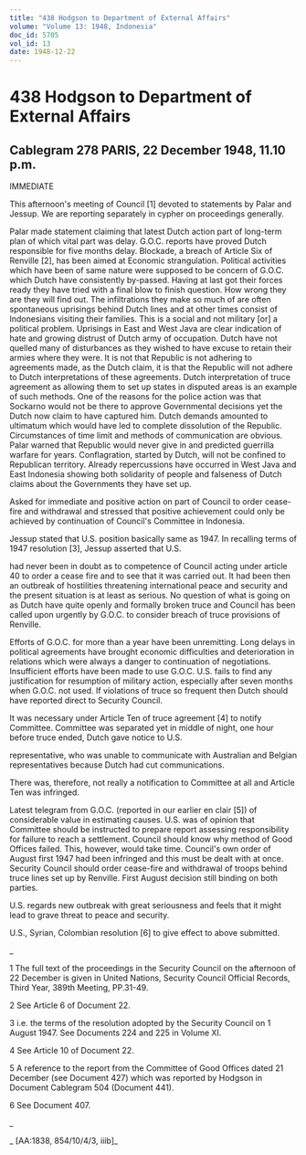 ```yaml
---
title: "438 Hodgson to Department of External Affairs"
volume: "Volume 13: 1948, Indonesia"
doc_id: 5705
vol_id: 13
date: 1948-12-22
---
```


# 438 Hodgson to Department of External Affairs

## Cablegram 278 PARIS, 22 December 1948, 11.10 p.m.

IMMEDIATE

This afternoon's meeting of Council [1] devoted to statements by Palar and Jessup. We are reporting separately in cypher on proceedings generally.

Palar made statement claiming that latest Dutch action part of long-term plan of which vital part was delay. G.O.C. reports have proved Dutch responsible for five months delay. Blockade, a breach of Article Six of Renville [2], has been aimed at Economic strangulation. Political activities which have been of same nature were supposed to be concern of G.O.C. which Dutch have consistently by-passed. Having at last got their forces ready they have tried with a final blow to finish question. How wrong they are they will find out. The infiltrations they make so much of are often spontaneous uprisings behind Dutch lines and at other times consist of Indonesians visiting their families. This is a social and not military [or] a political problem. Uprisings in East and West Java are clear indication of hate and growing distrust of Dutch army of occupation. Dutch have not quelled many of disturbances as they wished to have excuse to retain their armies where they were. It is not that Republic is not adhering to agreements made, as the Dutch claim, it is that the Republic will not adhere to Dutch interpretations of these agreements. Dutch interpretation of truce agreement as allowing them to set up states in disputed areas is an example of such methods. One of the reasons for the police action was that Sockarno would not be there to approve Governmental decisions yet the Dutch now claim to have captured him. Dutch demands amounted to ultimatum which would have led to complete dissolution of the Republic. Circumstances of time limit and methods of communication are obvious. Palar warned that Republic would never give in and predicted guerrilla warfare for years. Conflagration, started by Dutch, will not be confined to Republican territory. Already repercussions have occurred in West Java and East Indonesia showing both solidarity of people and falseness of Dutch claims about the Governments they have set up.

Asked for immediate and positive action on part of Council to order cease-fire and withdrawal and stressed that positive achievement could only be achieved by continuation of Council's Committee in Indonesia.

Jessup stated that U.S. position basically same as 1947. In recalling terms of 1947 resolution [3], Jessup asserted that U.S.

had never been in doubt as to competence of Council acting under article 40 to order a cease fire and to see that it was carried out. It had been then an outbreak of hostilities threatening international peace and security and the present situation is at least as serious. No question of what is going on as Dutch have quite openly and formally broken truce and Council has been called upon urgently by G.O.C. to consider breach of truce provisions of Renville.

Efforts of G.O.C. for more than a year have been unremitting. Long delays in political agreements have brought economic difficulties and deterioration in relations which were always a danger to continuation of negotiations. Insufficient efforts have been made to use G.O.C. U.S. fails to find any justification for resumption of military action, especially after seven months when G.O.C. not used. If violations of truce so frequent then Dutch should have reported direct to Security Council.

It was necessary under Article Ten of truce agreement [4] to notify Committee. Committee was separated yet in middle of night, one hour before truce ended, Dutch gave notice to U.S.

representative, who was unable to communicate with Australian and Belgian representatives because Dutch had cut communications.

There was, therefore, not really a notification to Committee at all and Article Ten was infringed.

Latest telegram from G.O.C. (reported in our earlier en clair [5]) of considerable value in estimating causes. U.S. was of opinion that Committee should be instructed to prepare report assessing responsibility for failure to reach a settlement. Council should know why method of Good Offices failed. This, however, would take time. Council's own order of August first 1947 had been infringed and this must be dealt with at once. Security Council should order cease-fire and withdrawal of troops behind truce lines set up by Renville. First August decision still binding on both parties.

U.S. regards new outbreak with great seriousness and feels that it might lead to grave threat to peace and security.

U.S., Syrian, Colombian resolution [6] to give effect to above submitted.

_

1 The full text of the proceedings in the Security Council on the afternoon of 22 December is given in United Nations, Security Council Official Records, Third Year, 389th Meeting, PP.31-49.

2 See Article 6 of Document 22.

3 i.e. the terms of the resolution adopted by the Security Council on 1 August 1947. See Documents 224 and 225 in Volume XI.

4 See Article 10 of Document 22.

5 A reference to the report from the Committee of Good Offices dated 21 December (see Document 427) which was reported by Hodgson in Document Cablegram 504 (Document 441).

6 See Document 407.

_

_ [AA:1838, 854/10/4/3, iiib]_
